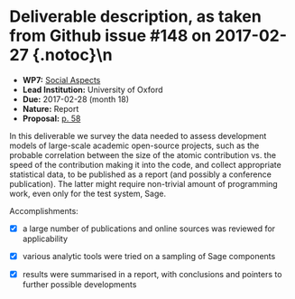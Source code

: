 # Deliverable description, as taken from Github issue #148 on 2017-02-27 {.notoc}\n
- **WP7:** [Social Aspects](https://github.com/OpenDreamKit/OpenDreamKit/tree/master/WP7)
- **Lead Institution:** University of Oxford
- **Due:** 2017-02-28 (month 18)
- **Nature:** Report
- **Proposal:** [p. 58](https://github.com/OpenDreamKit/OpenDreamKit/raw/master/Proposal/proposal-www.pdf) 

In this deliverable we survey the data needed to assess development models of large-scale
academic open-source projects, such as the probable correlation between the
size of the atomic contribution vs. the speed of the contribution making it
into the code, and collect appropriate statistical data, to be published as a
report (and possibly a conference publication). The latter might require
non-trivial amount of programming work, even only for the test system, Sage.

Accomplishments:

- [x] a large number of publications and online sources was reviewed for applicability
- [x] various analytic tools were tried on a sampling of Sage components
- [x] results were summarised in a report, with conclusions and pointers to further possible developments



